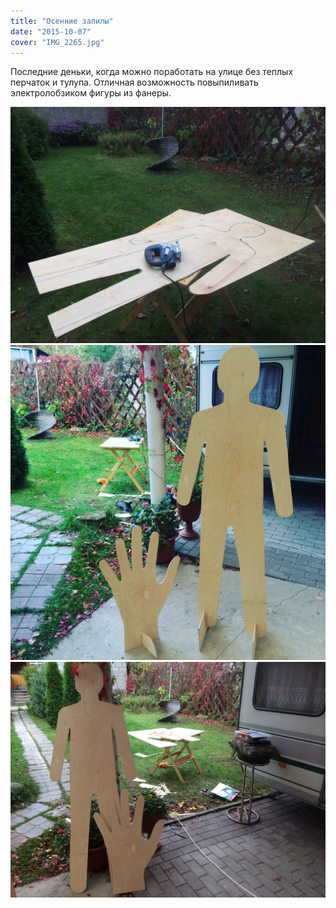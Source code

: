```yaml
---
title: "Осенние запилы"
date: "2015-10-07"
cover: "IMG_2265.jpg"
---
```


Последние деньки, когда можно поработать на улице без теплых перчаток и тулупа. Отличная возможность повыпиливать электролобзиком фигуры из фанеры.

![](./IMG_2259.jpg)
![](./IMG_2269.jpg)
![](./IMG_2265.jpg)
